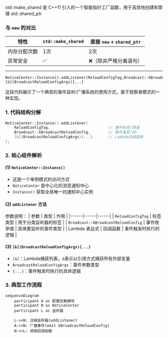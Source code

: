 
std::make_shared 是 C++11 引入的一个智能指针工厂函数，用于高效地创建和管理 std::shared_ptr
### 与 `new` 的对比

| 特性                | `std::make_shared`       | 直接 `new` + `shared_ptr` |
|---------------------|--------------------------|---------------------------|
| 内存分配次数        | 1次                      | 2次                       |
| 异常安全            | ✅                        | ❌（除非严格分离语句）      |

---
```
NoticeCenter::Instance().addListener(ReloadConfigTag,Broadcast::kBroadcastReloadConfig,[&](BroadcastReloadConfigArgs){...}
```
这段代码展示了一个典型的事件监听/广播系统的使用方式，属于观察者模式的一种实现。
### 1. 代码结构分解
```cpp
NoticeCenter::Instance().addListener(
    ReloadConfigTag,                          // 事件标签/频道
    Broadcast::kBroadcastReloadConfig,        // 事件类型/ID 
    [&](BroadcastReloadConfigArgs){...}       // Lambda回调函数
);
```
### 2. 核心组件解析

#### (1) `NoticeCenter::Instance()`
- 这是一个单例模式的访问方式
- `NoticeCenter` 是中心化的消息通知中心
- `Instance()` 获取全局唯一的通知中心实例

#### (2) `addListener` 方法
参数说明：
| 参数 | 类型 | 作用 |
|------|------|------|
| `ReloadConfigTag` | 标签类型 | 用于分类监听器的标签 |
| `Broadcast::kBroadcastReloadConfig` | 事件枚举值 | 具体要监听的事件类型 |
| Lambda 表达式 | 回调函数 | 事件触发时执行的逻辑 |

#### (3) `[&](BroadcastReloadConfigArgs){...}`
- `[&]`：Lambda捕获列表，`&`表示以引用方式捕获所有外部变量
- `BroadcastReloadConfigArgs`：事件参数类型
- `{...}`：事件触发时执行的具体逻辑

### 3. 典型工作流程

```mermaid
sequenceDiagram
    participant A as 配置加载模块
    participant N as NoticeCenter
    participant L as 监听器
    
    L->>N: 注册监听器(addListener)
    A->>N: 广播事件(emit kBroadcastReloadConfig)
    N->>L: 调用回调函数
```
